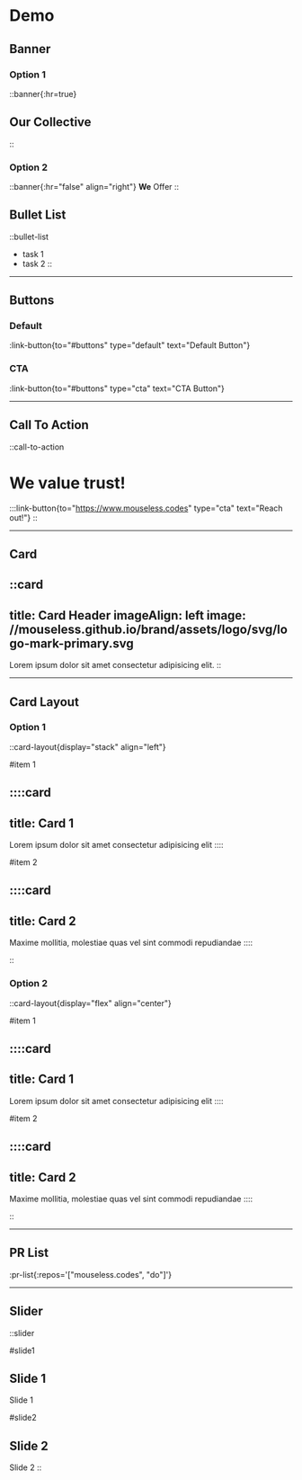 # Demo

## Banner

### Option 1

::banner{:hr=true}
## Our Collective
::

### Option 2

::banner{:hr="false" align="right"}
**We** Offer
::

## Bullet List

::bullet-list

- task 1
- task 2
::

---

## Buttons

### Default

:link-button{to="#buttons" type="default" text="Default Button"}

### CTA

:link-button{to="#buttons" type="cta" text="CTA Button"}

---

## Call To Action

::call-to-action

  # We value trust!

  :::link-button{to="https://www.mouseless.codes" type="cta" text="Reach out!"}
::

---

## Card

::card
---
title: Card Header
imageAlign: left
image: //mouseless.github.io/brand/assets/logo/svg/logo-mark-primary.svg
---
Lorem ipsum dolor sit amet consectetur adipisicing elit.
::

---

## Card Layout

### Option 1

::card-layout{display="stack" align="left"}

#item 1

::::card
---
title: Card 1
---
Lorem ipsum dolor sit amet consectetur adipisicing elit
::::

#item 2

::::card
---
title: Card 2
---
Maxime mollitia, molestiae quas vel sint commodi repudiandae
::::

::

### Option 2

::card-layout{display="flex" align="center"}

#item 1

::::card
---
title: Card 1
---
Lorem ipsum dolor sit amet consectetur adipisicing elit
::::

#item 2

::::card
---
title: Card 2
---
Maxime mollitia, molestiae quas vel sint commodi repudiandae
::::

::

---

## PR List

:pr-list{:repos='["mouseless.codes", "do"]'}

---

## Slider

::slider

#slide1

## Slide 1

Slide 1

#slide2

## Slide 2

Slide 2
::
